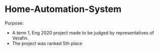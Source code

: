 # Home-Automation-System
Purpose:
- A term 1, Eng 2020 project made to be judged by representatives of Verafin.
-  The project was ranked 5th place
